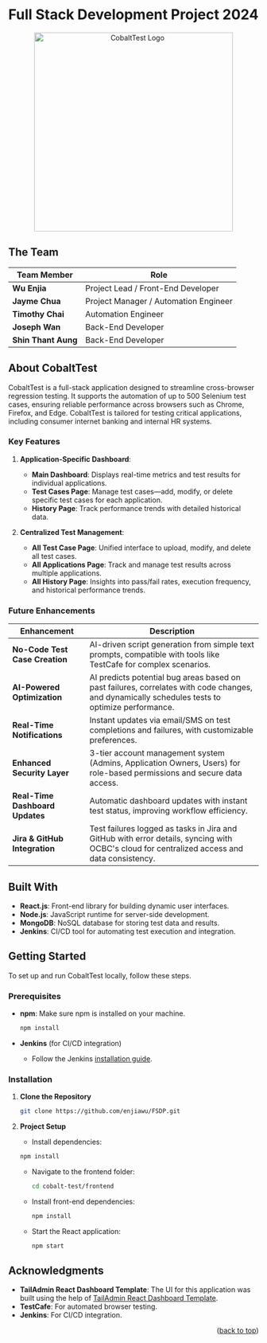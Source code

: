 # Full Stack Development Project 2024

<div align="center">
  <a href="https://github.com/enjiawu/CobaltTest">
    <img src="cobalt-banner.jpg" alt="CobaltTest Logo" width="400" height="auto">
  </a>
</div>

## The Team

| **Team Member**        | **Role**                 |
|------------------------|--------------------------|
| **Wu Enjia**            | Project Lead / Front-End Developer  |
| **Jayme Chua**          | Project Manager / Automation Engineer |
| **Timothy Chai**        | Automation Engineer |
| **Joseph Wan**          | Back-End Developer |
| **Shin Thant Aung**     | Back-End Developer  |

## About CobaltTest

CobaltTest is a full-stack application designed to streamline cross-browser regression testing. It supports the automation of up to 500 Selenium test cases, ensuring reliable performance across browsers such as Chrome, Firefox, and Edge. CobaltTest is tailored for testing critical applications, including consumer internet banking and internal HR systems.

### Key Features

1. **Application-Specific Dashboard**:
   - **Main Dashboard**: Displays real-time metrics and test results for individual applications.
   - **Test Cases Page**: Manage test cases—add, modify, or delete specific test cases for each application.
   - **History Page**: Track performance trends with detailed historical data.

2. **Centralized Test Management**:
   - **All Test Case Page**: Unified interface to upload, modify, and delete all test cases.
   - **All Applications Page**: Track and manage test results across multiple applications.
   - **All History Page**: Insights into pass/fail rates, execution frequency, and historical performance trends.

### Future Enhancements

| **Enhancement**                | **Description**                                                                                      |
|---------------------------------|------------------------------------------------------------------------------------------------------|
| **No-Code Test Case Creation**  | AI-driven script generation from simple text prompts, compatible with tools like TestCafe for complex scenarios. |
| **AI-Powered Optimization**     | AI predicts potential bug areas based on past failures, correlates with code changes, and dynamically schedules tests to optimize performance. |
| **Real-Time Notifications**     | Instant updates via email/SMS on test completions and failures, with customizable preferences.        |
| **Enhanced Security Layer**     | 3-tier account management system (Admins, Application Owners, Users) for role-based permissions and secure data access. |
| **Real-Time Dashboard Updates** | Automatic dashboard updates with instant test status, improving workflow efficiency.                 |
| **Jira & GitHub Integration**   | Test failures logged as tasks in Jira and GitHub with error details, syncing with OCBC's cloud for centralized access and data consistency. |

## Built With

- **React.js**: Front-end library for building dynamic user interfaces.
- **Node.js**: JavaScript runtime for server-side development.
- **MongoDB**: NoSQL database for storing test data and results.
- **Jenkins**: CI/CD tool for automating test execution and integration.

## Getting Started

To set up and run CobaltTest locally, follow these steps.

### Prerequisites

- **npm**: Make sure npm is installed on your machine.
  ```sh
  npm install
  ```

- **Jenkins** (for CI/CD integration)
  - Follow the Jenkins [installation guide](https://www.jenkins.io/doc/book/installing/).

### Installation

1. **Clone the Repository**

   ```sh
   git clone https://github.com/enjiawu/FSDP.git
   ```
2. **Project Setup**
    - Install dependencies:
     ```sh
     npm install
     ```
   - Navigate to the frontend folder:
     ```sh
     cd cobalt-test/frontend
     ```
   - Install front-end dependencies:
     ```sh
     npm install
     ```
   - Start the React application:
     ```sh
     npm start
     ```

## Acknowledgments

- **TailAdmin React Dashboard Template**: The UI for this application was built using the help of [TailAdmin React Dashboard Template](https://tailadmin.com/react).
- **TestCafe**: For automated browser testing.
- **Jenkins**: For CI/CD integration.

<p align="right">(<a href="#readme-top">back to top</a>)</p>
